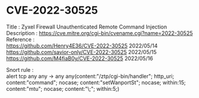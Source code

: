 # CVE-2022-30525
Title : Zyxel Firewall Unauthenticated Remote Command Injection<br>
Description : https://cve.mitre.org/cgi-bin/cvename.cgi?name=2022-30525<br>
Reference : <br>
https://github.com/Henry4E36/CVE-2022-30525 	2022/05/14<br>
https://github.com/savior-only/CVE-2022-30525 	2022/05/15<br>
https://github.com/M4fiaB0y/CVE-2022-30525		2022/05/16<br>

Snort rule : <br>
alert tcp any any -> any any(content:"/ztp/cgi-bin/handler"; http_uri; 
content:"command"; nocase; 
content:"setWanportSt"; nocase; within:15; 
content:"mtu"; nocase; 
content:"\\;"; within:5;)
